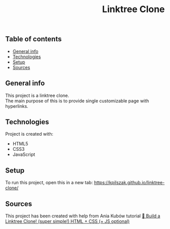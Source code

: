 <h1 align="right">Linktree Clone</h1><br>

## Table of contents
* [General info](#general-info)
* [Technologies](#technologies)
* [Setup](#setup)
* [Sources](#sources)

## General info
This project is a linktree clone.    
The main purpose of this is to provide single customizable page with hyperlinks.      
	
## Technologies
Project is created with:
* HTML5
* CSS3  
* JavaScript

## Setup
To run this project, open this in a new tab: <a href="https://kpilszak.github.io/linktree-clone/">https://kpilszak.github.io/linktree-clone/</a>

## Sources
This project has been created with help from Ania Kubów tutorial <a href="https://www.youtube.com/watch?v=GRgt5efpmdM">
🛑 Build a Linktree Clone! (super simple!) HTML + CSS (+ JS optional)
